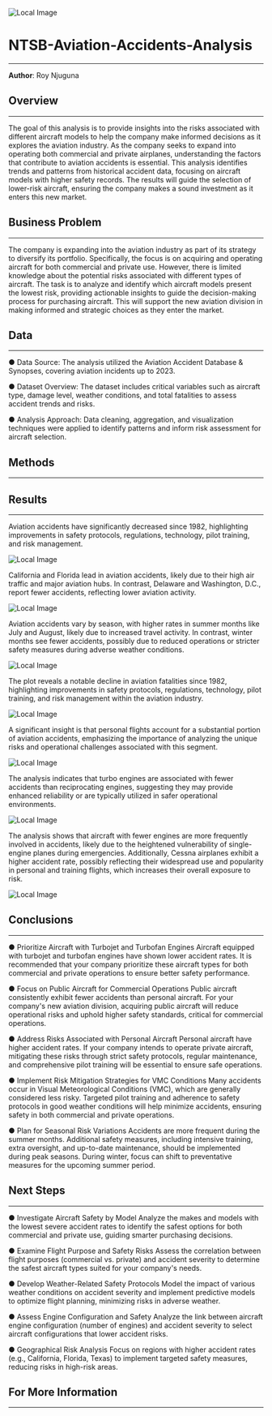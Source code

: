 ![Local Image](images/cover_image.jpg)
# NTSB-Aviation-Accidents-Analysis
---
**Author**: Roy Njuguna

## **Overview**
---
The goal of this analysis is to provide insights into the risks
associated with different aircraft models to help the company
make informed decisions as it explores the aviation industry. As
the company seeks to expand into operating both commercial
and private airplanes, understanding the factors that
contribute to aviation accidents is essential. This analysis
identifies trends and patterns from historical accident data,
focusing on aircraft models with higher safety records. The
results will guide the selection of lower-risk aircraft, ensuring
the company makes a sound investment as it enters this new
market.

## **Business Problem**
---
The company is expanding into the aviation industry as part
of its strategy to diversify its portfolio. Specifically, the focus is
on acquiring and operating aircraft for both commercial and
private use. However, there is limited knowledge about the
potential risks associated with different types of aircraft. The
task is to analyze and identify which aircraft models present
the lowest risk, providing actionable insights to guide the
decision-making process for purchasing aircraft. This will
support the new aviation division in making informed and
strategic choices as they enter the market.

## **Data**
---
● Data Source: The analysis utilized the Aviation Accident
Database & Synopses, covering aviation incidents up to 2023.

● Dataset Overview: The dataset includes critical variables such
as aircraft type, damage level, weather conditions, and total
fatalities to assess accident trends and risks.

● Analysis Approach: Data cleaning, aggregation, and
visualization techniques were applied to identify patterns and
inform risk assessment for aircraft selection.

## **Methods**
---

## **Results**
---

Aviation accidents have significantly decreased since 1982, highlighting improvements in safety protocols, regulations, technology, pilot training, and risk management.

![Local Image](images/years.png)


California and Florida lead in aviation accidents, likely due to their high air traffic and major aviation hubs. In contrast, Delaware and Washington, D.C., report fewer accidents, reflecting lower aviation activity.

![Local Image](images/states.png)

Aviation accidents vary by season, with higher rates in summer months like July and August, likely due to increased travel activity. In contrast, winter months see fewer accidents, possibly due to reduced operations or stricter safety measures during adverse weather conditions.

![Local Image](images/seasons.png)


The plot reveals a notable decline in aviation fatalities since 1982, highlighting improvements in safety protocols, regulations, technology, pilot training, and risk management within the aviation industry.

![Local Image](images/fatalities.png)

A significant insight is that personal flights account for a substantial portion of aviation accidents, emphasizing the importance of analyzing the unique risks and operational challenges associated with this segment.

![Local Image](images/flight_purpose.png)

The analysis indicates that turbo engines are associated with fewer accidents than reciprocating engines, suggesting they may provide enhanced reliability or are typically utilized in safer operational environments.

![Local Image](images/engines.png)

The analysis shows that aircraft with fewer engines are more frequently involved in accidents, likely due to the heightened vulnerability of single-engine planes during emergencies. Additionally, Cessna airplanes exhibit a higher accident rate, possibly reflecting their widespread use and popularity in personal and training flights, which increases their overall exposure to risk.

![Local Image](images/engines_and_makes.png)

## **Conclusions**
---
● Prioritize Aircraft with Turbojet and Turbofan Engines
Aircraft equipped with turbojet and turbofan engines have shown
lower accident rates. It is recommended that your company prioritize
these aircraft types for both commercial and private operations to
ensure better safety performance.

● Focus on Public Aircraft for Commercial Operations
Public aircraft consistently exhibit fewer accidents than personal
aircraft. For your company's new aviation division, acquiring public
aircraft will reduce operational risks and uphold higher safety
standards, critical for commercial operations.

● Address Risks Associated with Personal Aircraft
Personal aircraft have higher accident rates. If your company intends
to operate private aircraft, mitigating these risks through strict safety
protocols, regular maintenance, and comprehensive pilot training
will be essential to ensure safe operations.

● Implement Risk Mitigation Strategies for VMC Conditions
Many accidents occur in Visual Meteorological Conditions (VMC),
which are generally considered less risky. Targeted pilot training and
adherence to safety protocols in good weather conditions will help
minimize accidents, ensuring safety in both commercial and private
operations.

● Plan for Seasonal Risk Variations
Accidents are more frequent during the summer months. Additional
safety measures, including intensive training, extra oversight, and
up-to-date maintenance, should be implemented during peak
seasons. During winter, focus can shift to preventative measures for
the upcoming summer period.

## **Next Steps**
---
● Investigate Aircraft Safety by Model
Analyze the makes and models with the lowest severe
accident rates to identify the safest options for both
commercial and private use, guiding smarter purchasing
decisions.

● Examine Flight Purpose and Safety Risks
Assess the correlation between flight purposes (commercial vs.
private) and accident severity to determine the safest aircraft
types suited for your company's needs.

● Develop Weather-Related Safety Protocols
Model the impact of various weather conditions on accident
severity and implement predictive models to optimize flight
planning, minimizing risks in adverse weather.

● Assess Engine Configuration and Safety
Analyze the link between aircraft engine configuration
(number of engines) and accident severity to select aircraft
configurations that lower accident risks.

● Geographical Risk Analysis
Focus on regions with higher accident rates (e.g., California,
Florida, Texas) to implement targeted safety measures,
reducing risks in high-risk areas.

## For More Information
---
